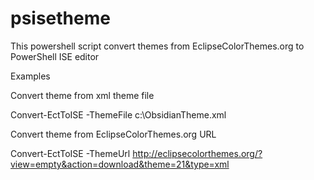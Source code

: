 psisetheme
==========

This powershell script convert themes from EclipseColorThemes.org to PowerShell ISE editor

Examples

Convert theme from xml theme file

Convert-EctToISE -ThemeFile c:\ObsidianTheme.xml 

Convert theme from EclipseColorThemes.org URL

Convert-EctToISE -ThemeUrl http://eclipsecolorthemes.org/?view=empty&action=download&theme=21&type=xml 
